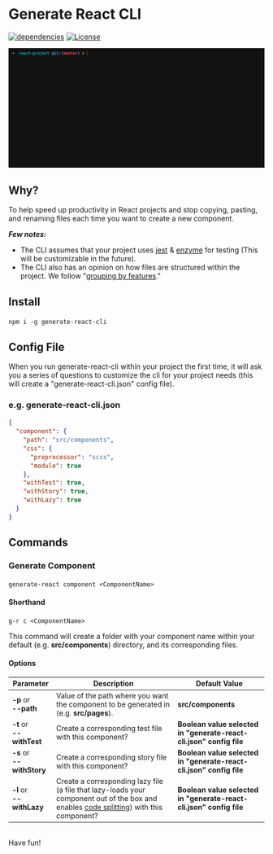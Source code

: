 # Generate React CLI
[![dependencies](https://david-dm.org/arminbro/generate-react-cli.svg)](https://david-dm.org/arminbro/generate-react-cli)
[![License](https://img.shields.io/npm/l/express.svg)](https://github.com/arminbro/generate-react-cli/blob/master/LICENSE)

<p align="center"><img src="src/assets/component-cmd.gif?raw=true"/></p>

## Why?
To help speed up productivity in React projects and stop copying, pasting, and renaming files each time you want to create a new component.

**_Few notes:_**
- The CLI assumes that your project uses [jest](https://github.com/facebook/jest) & [enzyme](https://github.com/airbnb/enzyme) for testing (This will be customizable in the future).
- The CLI also has an opinion on how files are structured within the project. We follow "[grouping by features](https://reactjs.org/docs/faq-structure.html#grouping-by-features-or-routes)."

## Install
`npm i -g generate-react-cli`

## Config File
When you run generate-react-cli within your project the first time, it will ask you a series of questions to customize the cli for your project needs (this will create a "generate-react-cli.json" config file).

### e.g. **generate-react-cli.json**
```json
{
  "component": {
    "path": "src/components",
    "css": {
      "preprocessor": "scss",
      "module": true
    },
    "withTest": true,
    "withStory": true,
    "withLazy": true
  }
}
```

## Commands

### Generate Component
`generate-react component <ComponentName>`

#### Shorthand 
`g-r c <ComponentName>`

This command will create a folder with your component name within your default (e.g. **src/components**) directory, and its corresponding files.

#### Options
|Parameter|Description|Default Value|
|---------|-----------|-------|
| **-p** or<br>**--path** | Value of the path where you want the component to be generated in (e.g. **src/pages**). | **src/components**
| **-t** or<br>**--withTest** | Create a corresponding test file with this component? | **Boolean value selected in "generate-react-cli.json" config file**
| **-s** or<br>**--withStory** | Create a corresponding story file with this component? | **Boolean value selected in "generate-react-cli.json" config file**
| **-l** or<br>**--withLazy** | Create a corresponding lazy file (a file that lazy-loads your component out of the box and enables [code splitting](https://reactjs.org/docs/code-splitting.html#code-splitting)) with this component? | **Boolean value selected in "generate-react-cli.json" config file**

<br>
Have fun!
